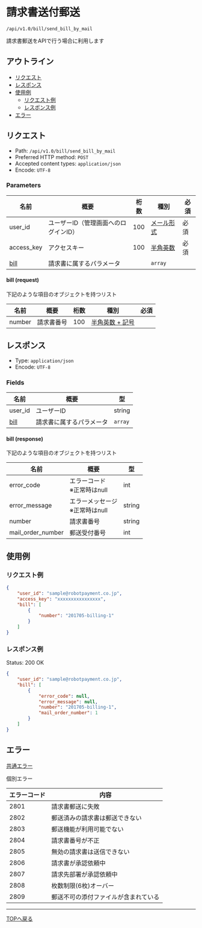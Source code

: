 # 請求書送付郵送

`/api/v1.0/bill/send_bill_by_mail`

請求書郵送をAPIで行う場合に利用します

## アウトライン

- [リクエスト](#リクエスト)
- [レスポンス](#レスポンス)
- [使用例](#使用例)
  - [リクエスト例](#リクエスト例)
  - [レスポンス例](#レスポンス例)
- [エラー](#エラー)

## リクエスト
- Path: `/api/v1.0/bill/send_bill_by_mail`
- Preferred HTTP method: `POST`
- Accepted content types: `application/json`
- Encode: `UTF-8`

### Parameters

| 名前                  | 概要                                 | 桁数 | 種別                              | 必須 |
| --------------------- | ------------------------------------ | ---- | --------------------------------- | ---- |
| user_id               | ユーザーID（管理画面へのログインID） | 100  | [メール形式](../../index.md#種別) | 必須 |
| access_key            | アクセスキー                         | 100  | [半角英数](../../index.md#種別)   | 必須 |
| [bill](#bill-request) | 請求書に属するパラメータ             |      | `array`                     |      |

#### bill (request)

下記のような項目のオブジェクトを持つリスト

| 名前   | 概要       | 桁数 | 種別                                   | 必須 |
| ------ | ---------- | ---- | -------------------------------------- | ---- |
| number | 請求書番号 | 100  | [半角英数 + 記号](../../index.md#種別) |      |


## レスポンス

- Type: `application/json`
- Encode: `UTF-8`

### Fields

| 名前                   | 概要                     | 型            |
| ---------------------- | ------------------------ | ------------- |
| user_id                | ユーザーID               | string        |
| [bill](#bill-response) | 請求書に属するパラメータ | `array` |

#### bill (response)

下記のような項目のオブジェクトを持つリスト

| 名前              | 概要                                | 型     |
| ----------------- | ----------------------------------- | ------ |
| error_code        | エラーコード <br> ※正常時はnull     | int    |
| error_message     | エラーメッセージ <br> ※正常時はnull | string |
| number            | 請求書番号                          | string |
| mail_order_number | 郵送受付番号                        | int    |


## 使用例

### リクエスト例

```json
{
    "user_id": "sample@robotpayment.co.jp",
    "access_key": "xxxxxxxxxxxxxxxx",
    "bill": [
        {
            "number": "201705-billing-1"
        }
    ]
}
```

### レスポンス例

Status: 200 OK

```json
{
    "user_id": "sample@robotpayment.co.jp",
    "bill": [
        {
            "error_code": null,
            "error_message": null,
            "number": "201705-billing-1",
            "mail_order_number": 1
        }
    ]
}
```

## エラー

[共通エラー](../../index.md#共通エラー)

個別エラー

| エラーコード | 内容                           |
| ------------ | ------------------------------ |
| 2801         | 請求書郵送に失敗               |
| 2802         | 郵送済みの請求書は郵送できない |
| 2803         | 郵送機能が利用可能でない       |
| 2804         | 請求書番号が不正               |
| 2805         | 無効の請求書は送信できない     |
| 2806         | 請求書が承認依頼中             |
| 2807         | 請求先部署が承認依頼中         |
| 2808         | 枚数制限(6枚)オーバー          |
| 2809         | 郵送不可の添付ファイルが含まれている |

----

[TOPへ戻る](../../index.md)